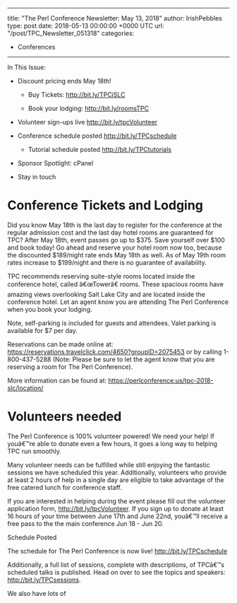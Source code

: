 
---
title: "The Perl Conference Newsletter: May 13, 2018"
author: IrishPebbles
type: post
date: 2018-05-13 00:00:00 +0000 UTC
url: "/post/TPC_Newsletter_051318"
categories:
 - Conferences

---

<p dir="ltr"><span>In This Issue:</span></p>
<ul>
<li dir="ltr">
<p dir="ltr"><span>Discount pricing ends May 18th!</span></p>
</li>
<ul>
<li dir="ltr">
<p dir="ltr"><span>Buy Tickets: </span><a href="http://bit.ly/TPCiSLC"><span>http://bit.ly/TPCiSLC</span></a></p>
</li>
<li dir="ltr">
<p dir="ltr"><span>Book your lodging: </span><a href="http://bit.ly/roomsTPC"><span>http://bit.ly/roomsTPC</span></a></p>
</li>
</ul>
<li dir="ltr">
<p dir="ltr"><span>Volunteer sign-ups live </span><a href="http://bit.ly/tpcVolunteer"><span>http://bit.ly/tpcVolunteer</span></a></p>
</li>
<li dir="ltr">
<p dir="ltr"><span>Conference schedule posted </span><a href="http://bit.ly/TPCschedule"><span>http://bit.ly/TPCschedule</span></a><span> </span></p>
</li>
<ul>
<li dir="ltr">
<p dir="ltr"><span>Tutorial schedule posted </span><a href="http://bit.ly/TPCtutorials"><span>http://bit.ly/TPCtutorials</span></a><span> </span></p>
</li>
</ul>
</ul>
<ul>
<li dir="ltr">
<p dir="ltr"><span>Sponsor Spotlight: cPanel</span></p>
</li>
<li dir="ltr">
<p dir="ltr"><span>Stay in touch</span></p>
</li>
</ul>
<h1 dir="ltr"></h1>

<h1 dir="ltr">Conference Tickets and Lodging</h1>
<p dir="ltr">Did you know May 18th is the last day to register for the conference at the regular admission cost and the last day hotel rooms are guaranteed for TPC? After May 18th, event passes go up to $375. Save yourself over $100 and book today! Go ahead and reserve your hotel room now too, because the discounted $189/night rate ends May 18th as well. As of May 19th room rates increase to $199/night and there is no guarantee of availability.</p>
<p></p>
<p dir="ltr">TPC recommends reserving suite-style rooms located inside the conference hotel, called â€œTowerâ€ rooms. These spacious rooms have amazing views overlooking Salt Lake City and are located inside the conference hotel. Let an agent know you are attending The Perl Conference when you book your lodging.</p>
<p></p>
<p dir="ltr">Note, self-parking is included for guests and attendees. Valet parking is available for $7 per day.</p>
<p></p>
<p dir="ltr">Reservations can be made online at: <a href="https://reservations.travelclick.com/4650?groupID=2075453">https://reservations.travelclick.com/4650?groupID=2075453</a> or by calling 1-800-437-5288 (Note: Please be sure to let the agent know that you are reserving a room for The Perl Conference).</p>
<p></p>
<p dir="ltr">More information can be found at: <a href="https://perlconference.us/tpc-2018-slc/location/">https://perlconference.us/tpc-2018-slc/location/</a></p>
<h1 dir="ltr">Volunteers needed</h1>
<p dir="ltr">The Perl Conference is 100% volunteer powered! We need your help! If youâ€™re able to donate even a few hours, it goes a long way to helping TPC run smoothly.</p>
<p></p>
<p dir="ltr">Many volunteer needs can be fulfilled while still enjoying the fantastic sessions we have scheduled this year. Additionally, volunteers who provide at least 2 hours of help in a single day are eligible to take advantage of the free catered lunch for conference staff.</p>
<p></p>
<p dir="ltr">If you are interested in helping during the event please fill out the volunteer application form, <a href="http://bit.ly/tpcVolunteer">http://bit.ly/tpcVolunteer</a>. If you sign up to donate at least 16 hours of your time between June 17th and June 22nd, youâ€™ll receive a free pass to the the main conference Jun 18 - Jun 20.</p>
<p></p>
<p dir="ltr">Schedule Posted</p>
<p dir="ltr">The schedule for The Perl Conference is now live! <a href="http://bit.ly/TPCschedule">http://bit.ly/TPCschedule</a></p>
<p></p>
<p dir="ltr">Additionally, a full list of sessions, complete with descriptions, of TPCâ€™s scheduled talks is published. Head on over to see the topics and speakers: <a href="http://bit.ly/TPCsessions">http://bit.ly/TPCsessions</a>.</p>
<p></p>
<p dir="ltr">We also have lots of 